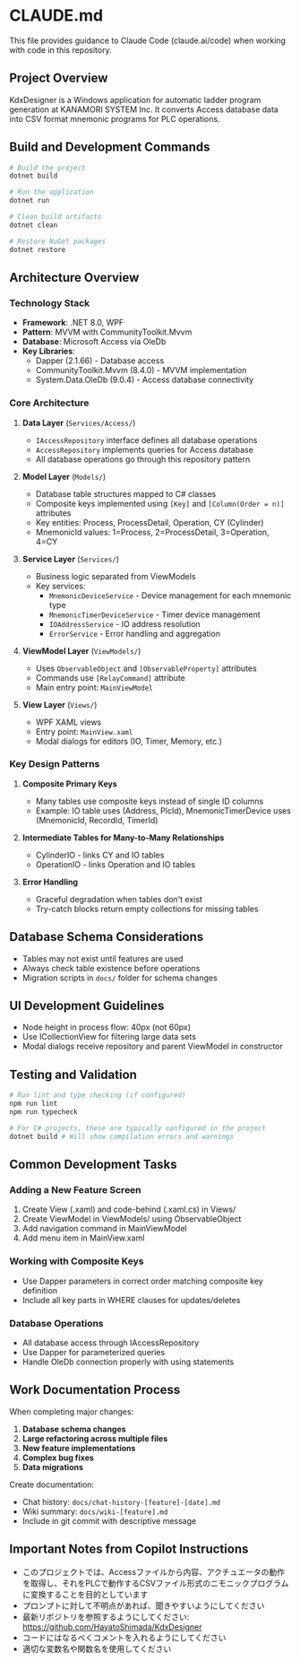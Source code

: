 # CLAUDE.md

This file provides guidance to Claude Code (claude.ai/code) when working with code in this repository.

## Project Overview

KdxDesigner is a Windows application for automatic ladder program generation at KANAMORI SYSTEM Inc. It converts Access database data into CSV format mnemonic programs for PLC operations.

## Build and Development Commands

```bash
# Build the project
dotnet build

# Run the application
dotnet run

# Clean build artifacts
dotnet clean

# Restore NuGet packages
dotnet restore
```

## Architecture Overview

### Technology Stack
- **Framework**: .NET 8.0, WPF
- **Pattern**: MVVM with CommunityToolkit.Mvvm
- **Database**: Microsoft Access via OleDb
- **Key Libraries**:
  - Dapper (2.1.66) - Database access
  - CommunityToolkit.Mvvm (8.4.0) - MVVM implementation
  - System.Data.OleDb (9.0.4) - Access database connectivity

### Core Architecture

1. **Data Layer** (`Services/Access/`)
   - `IAccessRepository` interface defines all database operations
   - `AccessRepository` implements queries for Access database
   - All database operations go through this repository pattern

2. **Model Layer** (`Models/`)
   - Database table structures mapped to C# classes
   - Composite keys implemented using `[Key]` and `[Column(Order = n)]` attributes
   - Key entities: Process, ProcessDetail, Operation, CY (Cylinder)
   - MnemonicId values: 1=Process, 2=ProcessDetail, 3=Operation, 4=CY

3. **Service Layer** (`Services/`)
   - Business logic separated from ViewModels
   - Key services:
     - `MnemonicDeviceService` - Device management for each mnemonic type
     - `MnemonicTimerDeviceService` - Timer device management
     - `IOAddressService` - IO address resolution
     - `ErrorService` - Error handling and aggregation

4. **ViewModel Layer** (`ViewModels/`)
   - Uses `ObservableObject` and `[ObservableProperty]` attributes
   - Commands use `[RelayCommand]` attribute
   - Main entry point: `MainViewModel`

5. **View Layer** (`Views/`)
   - WPF XAML views
   - Entry point: `MainView.xaml`
   - Modal dialogs for editors (IO, Timer, Memory, etc.)

### Key Design Patterns

1. **Composite Primary Keys**
   - Many tables use composite keys instead of single ID columns
   - Example: IO table uses (Address, PlcId), MnemonicTimerDevice uses (MnemonicId, RecordId, TimerId)

2. **Intermediate Tables for Many-to-Many Relationships**
   - CylinderIO - links CY and IO tables
   - OperationIO - links Operation and IO tables

3. **Error Handling**
   - Graceful degradation when tables don't exist
   - Try-catch blocks return empty collections for missing tables

## Database Schema Considerations

- Tables may not exist until features are used
- Always check table existence before operations
- Migration scripts in `docs/` folder for schema changes

## UI Development Guidelines

- Node height in process flow: 40px (not 60px)
- Use ICollectionView for filtering large data sets
- Modal dialogs receive repository and parent ViewModel in constructor

## Testing and Validation

```bash
# Run lint and type checking (if configured)
npm run lint
npm run typecheck

# For C# projects, these are typically configured in the project
dotnet build # Will show compilation errors and warnings
```

## Common Development Tasks

### Adding a New Feature Screen
1. Create View (.xaml) and code-behind (.xaml.cs) in Views/
2. Create ViewModel in ViewModels/ using ObservableObject
3. Add navigation command in MainViewModel
4. Add menu item in MainView.xaml

### Working with Composite Keys
- Use Dapper parameters in correct order matching composite key definition
- Include all key parts in WHERE clauses for updates/deletes

### Database Operations
- All database access through IAccessRepository
- Use Dapper for parameterized queries
- Handle OleDb connection properly with using statements

## Work Documentation Process

When completing major changes:

1. **Database schema changes**
2. **Large refactoring across multiple files**
3. **New feature implementations**
4. **Complex bug fixes**
5. **Data migrations**

Create documentation:
- Chat history: `docs/chat-history-[feature]-[date].md`
- Wiki summary: `docs/wiki-[feature].md`
- Include in git commit with descriptive message

## Important Notes from Copilot Instructions

- このプロジェクトでは、Accessファイルから内容、アクチュエータの動作を取得し、それをPLCで動作するCSVファイル形式のニモニックプログラムに変換することを目的としています
- プロンプトに対して不明点があれば、聞きやすいようにしてください
- 最新リポジトリを参照するようにしてください: https://github.com/HayatoShimada/KdxDesigner
- コードにはなるべくコメントを入れるようにしてください
- 適切な変数名や関数名を使用してください